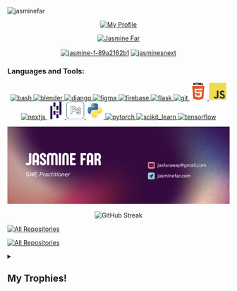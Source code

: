 
<p align="left"> <img src="https://komarev.com/ghpvc/?username=jasminefar&label=Profile%20views&color=0e75b6&style=flat" alt="jasminefar" /> </p>

<p align="center">
  <a href="https://github.com/jasminefar">
<a href="https://github.com/jasminefar"><img src="https://readme-typing-svg.demolab.com?font=Bebas+Neue&size=50&duration=3000&pause=1000&color=881438&background=6650FF00&center=true&vCenter=true&width=440&height=90&lines=JASMINE+FAR" alt="My Profile" /></a>
</p>

<p align="center">
  <!-- Lettuce Cook Pantry app by JasmineFar - https://github.com/jasminefar/pantry-app -->
<a href="https://github.com/jasminefar"><img src="https://readme-typing-svg.demolab.com?font=Bebas+Neue&size=50&pause=1000&color=F72465&background=6650FF00&center=true&vCenter=true&width=440&height=90&lines=Certified+Game+Developer;Learning+new+things;World+Champion+in+BJJ" alt="Jasmine Far" /></a>
</p>

<!-- Social icons section -->
<p align="center">
<a href="https://linkedin.com/in/jasmine-f-89a2162b1" target="blank"><img align="center" src="https://raw.githubusercontent.com/rahuldkjain/github-profile-readme-generator/master/src/images/icons/Social/linked-in-alt.svg" alt="jasmine-f-89a2162b1" height="30" width="40" /></a>
<a href="https://instagram.com/jasminesnext" target="blank"><img align="center" src="https://raw.githubusercontent.com/rahuldkjain/github-profile-readme-generator/master/src/images/icons/Social/instagram.svg" alt="jasminesnext" height="30" width="40" /></a></p>

<!-- Tools and language section -->
<h3 align="left">Languages and Tools:</h3>
<p align="center"> <a href="https://www.gnu.org/software/bash/" target="_blank" rel="noreferrer"> <img src="https://www.vectorlogo.zone/logos/gnu_bash/gnu_bash-icon.svg" alt="bash" width="40" height="40"/> </a> <a href="https://www.blender.org/"target="_blank" rel="noreferrer"> <img src="https://download.blender.org/branding/community/blender_community_badge_white.svg" alt="blender" width="40" height="40"/> </a> <a href="https://www.djangoproject.com/" target="_blank" rel="noreferrer"> <img src="https://cdn.worldvectorlogo.com/logos/django.svg" alt="django" width="40" height="40"/> </a> <a href="https://www.figma.com/" target="_blank" rel="noreferrer"> <img src="https://www.vectorlogo.zone/logos/figma/figma-icon.svg" alt="figma" width="40" height="40"/> </a> <a href="https://firebase.google.com/" target="_blank" rel="noreferrer"> <img src="https://www.vectorlogo.zone/logos/firebase/firebase-icon.svg" alt="firebase" width="40" height="40"/> </a> <a href="https://flask.palletsprojects.com/" target="_blank" rel="noreferrer"> <img src="https://www.vectorlogo.zone/logos/pocoo_flask/pocoo_flask-icon.svg" alt="flask" width="40" height="40"/> </a> <a href="https://git-scm.com/" target="_blank" rel="noreferrer"> <img src="https://www.vectorlogo.zone/logos/git-scm/git-scm-icon.svg" alt="git" width="40" height="40"/> </a> <a href="https://www.w3.org/html/" target="_blank" rel="noreferrer"> <img src="https://raw.githubusercontent.com/devicons/devicon/master/icons/html5/html5-original-wordmark.svg" alt="html5" width="40" height="40"/> </a> <a href="https://developer.mozilla.org/en-US/docs/Web/JavaScript" target="_blank" rel="noreferrer"> <img src="https://raw.githubusercontent.com/devicons/devicon/master/icons/javascript/javascript-original.svg" alt="javascript" width="40" height="40"/> </a> <a href="https://nextjs.org/" target="_blank" rel="noreferrer"> <img src="https://cdn.worldvectorlogo.com/logos/nextjs-2.svg" alt="nextjs" width="40" height="40"/> </a> <a href="https://pandas.pydata.org/" target="_blank" rel="noreferrer"> <img src="https://raw.githubusercontent.com/devicons/devicon/2ae2a900d2f041da66e950e4d48052658d850630/icons/pandas/pandas-original.svg" alt="pandas" width="40" height="40"/> </a> <a href="https://www.photoshop.com/en" target="_blank" rel="noreferrer"> <img src="https://raw.githubusercontent.com/devicons/devicon/master/icons/photoshop/photoshop-line.svg" alt="photoshop" width="40" height="40"/> </a> <a href="https://www.python.org" target="_blank" rel="noreferrer"> <img src="https://raw.githubusercontent.com/devicons/devicon/master/icons/python/python-original.svg" alt="python" width="40" height="40"/> </a> <a href="https://pytorch.org/" target="_blank" rel="noreferrer"> <img src="https://www.vectorlogo.zone/logos/pytorch/pytorch-icon.svg" alt="pytorch" width="40" height="40"/> </a> <a href="https://scikit-learn.org/" target="_blank" rel="noreferrer"> <img src="https://upload.wikimedia.org/wikipedia/commons/0/05/Scikit_learn_logo_small.svg" alt="scikit_learn" width="40" height="40"/> </a> <a href="https://www.tensorflow.org" target="_blank" rel="noreferrer"> <img src="https://www.vectorlogo.zone/logos/tensorflow/tensorflow-icon.svg" alt="tensorflow" width="40" height="40"/> </a> </p>


<!-- Personal Website link -->
<p align="center">
  <a href="https://jasminefar.com">
    <img src="https://github.com/jasminefar/jasminefar/blob/master/beginning.png" alt="Contact"/></a>
</p>


<p align="center"
	<a href="https://git.io/streak-stats"><img src="http://github-readme-streak-stats.herokuapp.com?user=jasminefar&theme=great-gatsby" alt="GitHub Streak" /></a>
    </p>


  <a href="https://github.com/jasminefar?tab=repositories"><img alt="All Repositories" title="All Repositories" src="https://custom-icon-badges.demolab.com/badge/-Click%20Here%20For%20All%20My%20Repos-1F222E?style=for-the-badge&logoColor=white&logo=repo"/></a>
</details>
<!--
<details open> 
  <summary><h2>📕 My Favorite Project! </h2></summary>

 <!--  REAL COMMENT: Small repo cards https://github.com/jasminefar/github-readme-stats (fork of anuraghazra/github-readme-stats) -->
<!--  <p align="center">  
    <a href="https://github.com/jasminefar/pantry-app"><img width="278" src="https://jasminefar-github-readme-stats.vercel.app/api/pin/?username=pallets&repo=flask&theme=react&bg_color=1F222E&title_color=F85D7F&hide_border=true&icon_color=F8D866&show_icons=false&show_description=false" alt="flask"></a> 
-->   
  </p>

  <p align="left">
    <a href="https://github.com/jasminefar?tab=forks"><img alt="All Repositories" title="All Repositories" src="https://custom-icon-badges.demolab.com/badge/-Click%20Here%20For%20All%20My%20Forks-1F222E?style=for-the-badge&logoColor=white&logo=fork"/></a>
  </p>
</details>

<details> 
  <summary><h2>My Trophies!</h2></summary>

  <!-- Cards -->

  <!-- prettier-ignore-start -->
<!-- BEGIN CARDS -->
<p align="left"> <a href="https://github.com/ryo-ma/github-profile-trophy"><img src="https://github-profile-trophy.vercel.app/?username=jasminefar" alt="jasminefar" /></a> </p>

<!-- END CARDS -->
  <!-- prettier-ignore-end -->
  

